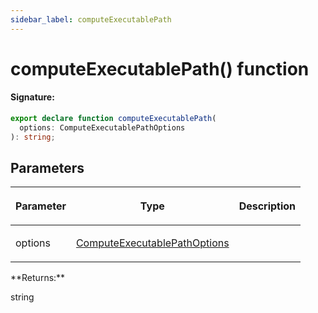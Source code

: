```yaml
---
sidebar_label: computeExecutablePath
---
```


# computeExecutablePath() function

#### Signature:

```typescript
export declare function computeExecutablePath(
  options: ComputeExecutablePathOptions
): string;
```

## Parameters

<table><thead><tr><th>

Parameter

</th><th>

Type

</th><th>

Description

</th></tr></thead>
<tbody><tr><td>

options

</td><td>

[ComputeExecutablePathOptions](./browsers.options.md)

</td><td>

</td></tr>
</tbody></table>
**Returns:**

string

